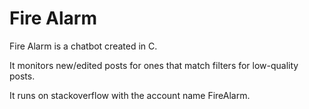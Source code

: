 # Fire Alarm

Fire Alarm is a chatbot created in C.

It monitors new/edited posts for ones that match filters for low-quality posts.

It runs on stackoverflow with the account name FireAlarm.

